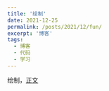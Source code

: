 ```yaml
---
title: '绘制'
date: 2021-12-25
permalink: /posts/2021/12/fun/
excerpt: '博客'
tags:
  - 博客
  - 代码
  - 学习
---
```

绘制，[正文](http://lostagex.github.io/files/drawtree.html)

